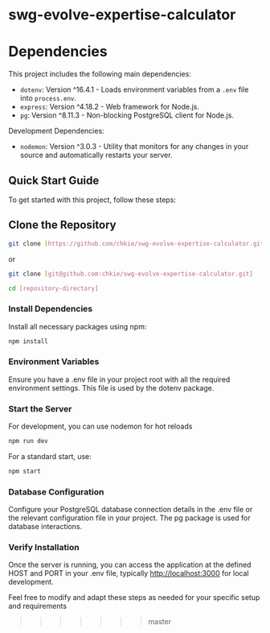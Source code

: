 
# swg-evolve-expertise-calculator

# Dependencies

This project includes the following main dependencies:

- `dotenv`: Version ^16.4.1 - Loads environment variables from a `.env` file into `process.env`.
- `express`: Version ^4.18.2 - Web framework for Node.js.
- `pg`: Version ^8.11.3 - Non-blocking PostgreSQL client for Node.js.

Development Dependencies:

- `nodemon`: Version ^3.0.3 - Utility that monitors for any changes in your source and automatically restarts your server.

## Quick Start Guide

To get started with this project, follow these steps:

## Clone the Repository

```bash
git clone [https://github.com/chkie/swg-evolve-expertise-calculator.git]
```

   or

```bash
git clone [git@github.com:chkie/swg-evolve-expertise-calculator.git]

cd [repository-directory]
```

### Install Dependencies

Install all necessary packages using npm:

```bash
npm install
```

### Environment Variables

Ensure you have a .env file in your project root with all the required environment settings. This file is used by the dotenv package.

### Start the Server

For development, you can use nodemon for hot reloads

```bash
npm run dev
```

For a standard start, use:

```bash
npm start
```

### Database Configuration

Configure your PostgreSQL database connection details in the .env file or the relevant configuration file in your project. The pg package is used for database interactions.

### Verify Installation

Once the server is running, you can access the application at the defined HOST and PORT in your .env file, typically <http://localhost:3000> for local development.

Feel free to modify and adapt these steps as needed for your specific setup and requirements
>>>>>>> master
